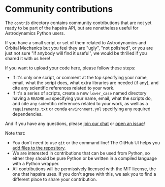 # Community contributions

The `contrib` directory contains community contributions
that are not yet ready to be part of the hapsira API,
but are nonetheless useful for Astrodynamics Python users.

If you have a small script or set of them
related to Astrodynamics and Orbital Mechanics
but you feel they are "ugly", "not polished",
or you are just not sure "if anybody will find it useful",
we would be thrilled if you shared it with us here!

If you want to upload your code here,
please follow these steps:

- If it's only one script,
  or comment at the top
  specifying your name, email,
  what the script does,
  what extra libraries are needed (if any),
  and cite any scientific references related to your work.
- If it's a series of scripts,
  create a new `lower_case` named directory
  having a `README.md` specifying your name, email,
  what the scripts do,
  and cite any scientific references related to your work,
  as well as a `requirements.txt` or conda `environment.yml`
  specifying any required dependencies.

And if you have any questions,
please [join our chat](http://chat.hapsira.space)
or [open an issue](https://github.com/hapsira/hapsira/issues/new)!

Note that:

- You don't need to use `git` or the command line!
  The GitHub UI helps you
  [add files to the repository](https://docs.github.com/en/github/managing-files-in-a-repository/adding-a-file-to-a-repository).
- We are interested in contributions that can be used from Python,
  so either they should be pure Python
  or be written in a compiled language with a Python wrapper.
- All contributions will be permissively licensed with the MIT license,
  the one that hapsira uses.
  If you don't agree with this,
  we ask you to find a different place to share your contribution.
